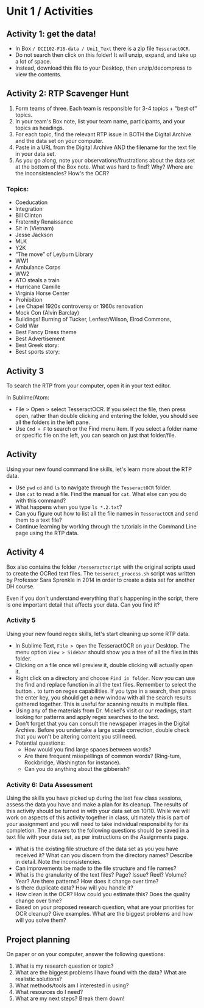 # Unit 1 / Activities

## Activity 1: get the data!

* In Box ```/ DCI102-F18-data / Uni1_Text``` there is a zip file ```TesseractOCR```. 
* Do not search then click on this folder! It will unzip, expand, and take up a lot of space. 
* Instead, download this file to your Desktop, then unzip/decompress to view the contents. 

## Activity 2: RTP Scavenger Hunt

1. Form teams of three. Each team is responsible for 3-4 topics + "best of" topics. 
2. In your team's Box note, list your team name, participants, and your topics as headings. 
3. For each topic, find the relevant RTP issue in BOTH the Digital Archive and the data set on your computer. 
4. Paste in a URL from the Digital Archive AND the filename for the text file in your data set. 
5. As you go along, note your observations/frustrations about the data set at the bottom of the Box note. What was hard to find? Why? Where are the inconsistencies? How's the OCR? 

### Topics:
* Coeducation
* Integration 
* Bill Clinton 
* Fraternity Renaissance
* Sit in (Vietnam) 
* Jesse Jackson
* MLK 
* Y2K
* “The move” of Leyburn Library
* WW1
* Ambulance Corps 
* WW2
* ATO steals a train
* Hurricane Camille 
* Virginia Horse Center
* Prohibition 
* Lee Chapel 1920s controversy or 1960s renovation
* Mock Con (Alvin Barclay) 
* Buildings! Burning of Tucker, Lenfest/Wilson, Elrod Commons, 
* Cold War
* Best Fancy Dress theme 
* Best Advertisement
* Best Greek story:
* Best sports story: 

## Activity 3
To search the RTP from your computer, open it in your text editor. 

In Sublime/Atom:
* File > Open > select TesseractOCR. If you select the file, then press open, rather than double clicking and entering the folder, you should see all the folders in the left pane. 
* Use ```Cmd + F``` to search or the Find menu item. If you select a folder name or specific file on the left, you can search on just that folder/file.


## Activity 

Using your new found command line skills, let's learn more about the RTP data.

* Use `pwd` `cd` and `ls` to navigate through the `TesseractOCR` folder. 
* Use `cat` to read a file. Find the manual for `cat`. What else can you do with this command? 
* What happens when you type `ls *.2.txt`?
* Can you figure out how to list all the file names in `TesseractOCR` and send them to a text file? 
* Continue learning by working through the tutorials in the Command Line page using the RTP data. 

## Activity 4

Box also contains the folder `/tesseractscript` with the original scripts used to create the OCRed text files. The `tesseract_process.sh` script was written by Professor Sara Sprenkle in 2014 in order to create a data set for another DH course.

Even if you don't understand everything that's happening in the script, there is one important detail that affects your data. Can you find it?

### Activity 5

Using your new found regex skills, let's start cleaning up some RTP data.

* In Sublime Text, `File > Open` the TesseractOCR on your Desktop. The menu option `View > Sidebar` should show you a tree of all the files in this folder. 
* Clicking on a file once will preview it, double clicking will actually open it. 
* Right click on a directory and choose `Find in folder`. Now you can use the find and replace function in all the text files. Remember to select the button `.` to turn on regex capabilities. If you type in a search, then press the enter key, you should get a new window with all the search results gathered together. This is useful for scanning results in multiple files.
* Using any of the materials from Dr. Mickel's visit or our readings, start looking for patterns and apply regex searches to the text.
* Don't forget that you can consult the newspaper images in the Digital Archive. Before you undertake a large scale correction, double check that you won't be altering content you still need.
* Potential questions:
  * How would you find large spaces between words? 
  * Are there frequent misspellings of common words? \(Ring-tum, Rockbridge, Washington for instance\).
  * Can you do anything about the gibberish?

### Activity 6: Data Assessment

Using the skills you have picked up during the last few class sessions, assess the data you have and make a plan for its cleanup. The results of this activity should be turned in with your data set on 10/10. While we will work on aspects of this activity together in class, ultimately this is part of your assignment and you will need to take individual responsibility for its completion. The answers to the following questions should be saved in a text file with your data set, as per instructions on the Assignments page.

* What is the existing file structure of the data set as you you have received it? What can you discern from the directory names? Describe in detail.  Note the inconsistencies.
* Can improvements be made to the file structure and file names?
* What is the granularity of the text files? Page? Issue? Reel? Volume? Year? Are there patterns? How does it change over time?
* Is there duplicate data? How will you handle it?
* How clean is the OCR? How could you estimate this? Does the quality change over time? 
* Based on your proposed research question, what are your priorities for OCR cleanup? Give examples. What are the biggest problems and how will you solve them? 

## Project planning

On paper or on your computer, answer the following questions:  
1. What is my research question or topic?  
2. What are the biggest problems I have found with the data? What are realistic solutions?  
3. What methods/tools am I interested in using?  
4. What resources do I need?  
5. What are my next steps? Break them down!

